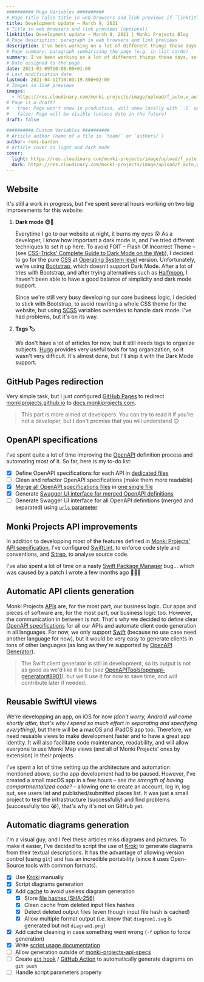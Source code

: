 ```yaml
---
########## Hugo Variables ##########
# Page title (also title in web browsers and link previews if `linktitle` is not specified)
title: Development update – March 9, 2021
# Title in web browsers and link previews (optional)
linktitle: Development update – March 9, 2021 | Monki Projects Blog
# Page description: paragraph in web browsers and link previews
description: I've been working on a lot of different things these days, so here is a little recap on what I've done and what still needs more work. It's mainly infrastructure and automation, but I've also worked on the website.
# Page summary: paragraph summarizing the page (e.g. in list cards)
summary: I've been working on a lot of different things these days, so here is a little recap on what I've done and what still needs more work. It's mainly infrastructure and automation, but I've also worked on the website.
# Date assigned to the page
date: 2021-03-09T10:08:00+01:00
# Last modification date
lastmod: 2021-04-11T10:03:19.800+02:00
# Images in link previews
images:
  - https://res.cloudinary.com/monki-projects/image/upload/f_auto,w_auto/v1617994718/website/en/uploads/articles/dev-update-2021-03-09/cover-light
# Page is a draft?
# - true: Page won't show in production, will show locally with `-D` option
# - false: Page will be visible (unless date in the future)
draft: false

########## Custom Variables ##########
# Article author (name of a file in `team/` or `authors/`)
author: remi-bardon
# Article cover in light and dark mode
cover:
  light: https://res.cloudinary.com/monki-projects/image/upload/f_auto,w_1024/v1617994718/website/en/uploads/articles/dev-update-2021-03-09/cover-light
  dark: https://res.cloudinary.com/monki-projects/image/upload/f_auto,w_1024/v1617994718/website/en/uploads/articles/dev-update-2021-03-09/cover-dark
---
```


## Website

It's still a work in progress, but I've spent several hours working on two big improvements for this website:

1. **Dark mode 😍🌚**

   Everytime I go to our website at night, it burns my eyes 😵 As a developer, I know how important a dark mode is, and I've tried different techniques to set it up here. To avoid FOIT – Flash Of Incorrect Theme – (see [CSS-Tricks' Complete Guide to Dark Mode on the Web](https://css-tricks.com/a-complete-guide-to-dark-mode-on-the-web/#storing-preferences)), I decided to go for the pure [CSS](https://en.wikipedia.org/wiki/CSS) at [Operating System level](https://css-tricks.com/a-complete-guide-to-dark-mode-on-the-web/#os-level) version. Unfortunately, we're using [Bootstrap](https://getbootstrap.com), which doesn't support Dark Mode. After a lot of tries with Bootstrap, and after trying alternatives such as [Halfmoon](https://css-tricks.com/halfmoon-a-bootstrap-alternative-with-dark-mode-built-in/), I haven't been able to have a good balance of simplicity and dark mode support.

   Since we're still very busy developing our core business logic, I decided to stick with Bootstrap, to avoid rewriting a whole CSS theme for the website, but using [SCSS](https://en.wikipedia.org/wiki/Sass_(stylesheet_language)) variables overrides to handle dark mode. I've had problems, but it's on its way.

2. **Tags 🏷**

   We don't have a lot of articles for now, but it still needs tags to organize subjects. [Hugo](https://gohugo.io) provides very useful tools for tag organization, so it wasn't very difficult. It's almost done, but I'll ship it with the Dark Mode support.

## GitHub Pages redirection

Very simple task, but I just configured [GitHub Pages](https://pages.github.com/) to redirect [monkiprojects.github.io](https://monkiprojects.github.io) to [docs.monkiprojects.com](https://docs.monkiprojects.com/).

> This part is more aimed at developers. You can try to read it if you're not a developer, but I don't promise that you will understand 🙃

## OpenAPI specifications

I've spent quite a lot of time improving the [OpenAPI](https://swagger.io/docs/specification/about/) definition process and automating most of it. So far, here is my to-do list:

- [x] Define OpenAPI specifications for each API in [dedicated files](https://github.com/MonkiProjects/monki-projects-api-specs/blob/f81b8ab58b2cd6effd7541e731becaa5a44c7f86/specs)
- [ ] Clean and refactor OpenAPI specifications (make them more readable)
- [x] [Merge all OpenAPI specifications files](https://github.com/MonkiProjects/monki-projects-api-specs/blob/f81b8ab58b2cd6effd7541e731becaa5a44c7f86/merge.sh) in [one single file](https://github.com/MonkiProjects/monki-projects-api-specs/blob/f81b8ab58b2cd6effd7541e731becaa5a44c7f86/specs/monki-projects-api-v1.yaml)
- [x] Generate [Swagger UI interface for merged OpenAPI definitions](https://docs.monkiprojects.com/monki-projects-api-specs/)
- [ ] Generate Swagger UI interface for all OpenAPI definitions (merged and separated) using [`urls` parameter](https://swagger.io/docs/open-source-tools/swagger-ui/usage/configuration/#core)

## Monki Projects API improvements

In addition to developping most of the features defined in [Monki Projects' API specification](https://github.com/MonkiProjects/monki-projects-api-specs/blob/f81b8ab58b2cd6effd7541e731becaa5a44c7f86/specs/monki-projects-api-v1.yaml), I've configured [SwiftLint](https://github.com/realm/SwiftLint), to enforce code style and conventions, and [Sitrep](https://github.com/twostraws/Sitrep), to analyse source code.

I've also spent a lot of time on a nasty [Swift Package Manager](https://swift.org/package-manager/) bug… which was caused by a patch I wrote a few months ago 🤦🏻‍♂️

## Automatic API clients generation

Monki Projects [APIs](https://en.wikipedia.org/wiki/API) are, for the most part, our business logic. Our apps and pieces of software are, for the most part, our business logic too. However, the communication in between is not. That's why we decided to define clear [OpenAPI specifications](https://swagger.io/docs/specification/about/) for all our APIs and automate client code generation in all languages. For now, we only support [Swift](https://swift.org/about/) (because no use case need another language for now), but it would be very easy to generate clients in tons of other languages (as long as they're supported by [OpenAPI Generator](https://openapi-generator.tech/)).

> The Swift client generator is still in development, so its output is not as good as we'd like it to be (see [OpenAPITools/openapi-generator#8901](https://github.com/OpenAPITools/openapi-generator/issues/8901)), but we'll use it for now to save time, and will contribute later if needed.

## Reusable SwiftUI views

We're developping an app, on iOS for now *(don't worry, Android will come shortly after, that's why I spend so much effort in separating and specifying everything)*, but there will be a macOS and iPadOS app too. Therefore, we need reusable views to make development faster and to have a great app identity. It will also facilitate code maintenance, readability, and will allow everyone to use Monki Map views (and all of Monki Projects' ones by extension) in their projects.

I've spent a lot of time setting up the architecture and automation mentioned above, so the app development had to be paused. However, I've created a small macOS app in a few hours *– see the strength of having compartmentalized code? –* allowing one to create an account, log in, log out, see users list and published/submitted places list. It was just a small project to test the infrastructure (successfully) and find problems (successfully too 😭), that's why it's not on GitHub yet.

## Automatic diagrams generation

I'm a visual guy, and I feel these articles miss diagrams and pictures. To make it easier, I've decided to script the use of [Kroki](https://kroki.io/) to generate diagrams from their textual descriptions. It has the advantage of allowing version control (using `git`) and has an incredible portability (since it uses Open-Source tools with common formats).

- [x] Use [Kroki](https://kroki.io/) manually
- [x] Script diagrams generation
- [x] Add [cache](https://en.wikipedia.org/wiki/Cache_(computing)) to avoid useless diagram generation
  - [x] Store [file hashes (SHA-256)](https://en.wikipedia.org/wiki/Secure_Hash_Algorithms)
  - [x] Clean cache from deleted input files hashes
  - [x] Detect deleted output files (even though input file hash is cached)
  - [x] Allow multiple format output (i.e. know that `diagram1.svg` is generated but not `diagram1.png`)
- [x] Add cache cleaning in case something went wrong (`-f` option to force generation)
- [x] Write [script usage documentation](https://github.com/MonkiProjects/monki-projects-api-specs/blob/f81b8ab58b2cd6effd7541e731becaa5a44c7f86/CONTRIBUTE.md#createupdate-diagrams)
- [ ] Allow generation outside of [monki-projects-api-specs](https://github.com/MonkiProjects/monki-projects-api-specs)
- [ ] Create [`git` hook](https://git-scm.com/docs/githooks) / [GitHub Action](https://github.com/features/actions) to automatically generate diagrams on `git push`
- [ ] Handle script parameters properly
